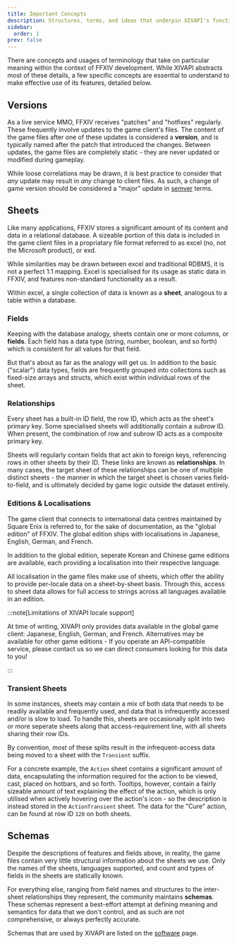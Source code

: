 ```yaml
---
title: Important Concepts
description: Structures, terms, and ideas that underpin XIVAPI's functionality.
sidebar:
  order: 1
prev: false
---
```


There are concepts and usages of terminology that take on particular meaning
within the context of FFXIV development. While XIVAPI abstracts most of these
details, a few specific concepts are essential to understand to make effective
use of its features, detailed below.

## Versions

As a live service MMO, FFXIV receives "patches" and "hotfixes" regularly. These
frequently involve updates to the game client's files. The content of the game
files after one of these updates is considered a **version**, and is typically
named after the patch that introduced the changes. Between updates, the game
files are completely static - they are never updated or modified during
gameplay.

While loose correlations may be drawn, it is best practice to consider that
_any_ update may result in _any_ change to client files. As such, a change of
game version should be considered a "major" update in [semver] terms.

[semver]: https://semver.org/

## Sheets

Like many applications, FFXIV stores a significant amount of its content and
data in a relational database. A sizeable portion of this data is included in
the game client files in a propriatary file format referred to as excel (no,
not the Microsoft product), or exd.

While similarities may be drawn between excel and traditional RDBMS, it is not a
perfect 1:1 mapping. Excel is specialised for its usage as static data in FFXIV,
and features non-standard functionality as a result.

Within excel, a single collection of data is known as a **sheet**, analogous
to a table within a database.

### Fields

Keeping with the database analogy, sheets contain one or more columns, or
**fields**. Each field has a data type (string, number, boolean, and so forth)
which is consistent for all values for that field.

But that's about as far as the analogy will get us. In addition to the basic
("scalar") data types, fields are frequently grouped into collections such as
fixed-size arrays and structs, which exist within individual rows of the sheet.

### Relationships

Every sheet has a built-in ID field, the row ID, which acts as the sheet's
primary key. Some specialised sheets will additionally contain a _subrow_ ID.
When present, the combination of row and subrow ID acts as a composite primary
key.

Sheets will regularly contain fields that act akin to foreign keys, referencing
rows in other sheets by their ID. These links are known as **relationships**. In
many cases, the target sheet of these relationships can be one of multiple
distinct sheets - the manner in which the target sheet is chosen varies
field-to-field, and is ultimately decided by game logic outside the dataset
entirely.

### Editions & Localisations

The game client that connects to international data centres maintained by Square
Enix is referred to, for the sake of documentation, as the "global edition" of
FFXIV. The global edition ships with localisations in Japanese, English, German,
and French.

In addition to the global edition, seperate Korean and Chinese game editions are
available, each providing a localisation into their respective language.

All localisation in the game files make use of sheets, which offer the ability
to provide per-locale data on a sheet-by-sheet basis. Through this, access to
sheet data allows for full access to strings across all languages available in
an edition.

:::note[Limitations of XIVAPI locale support]

At time of writing, XIVAPI only provides data available in the global game
client: Japanese, English, German, and French. Alternatives may be available for
other game editions - If you operate an API-compatible service, please contact
us so we can direct consumers looking for this data to you!

:::

### Transient Sheets

In some instances, sheets may contain a mix of both data that needs to be
readily available and frequently used, and data that is infrequently accessed
and/or is slow to load. To handle this, sheets are occasionally split into two
or more seperate sheets along that access-requirement line, with all sheets
sharing their row IDs.

By convention, _most_ of these splits result in the infrequent-access data being
moved to a sheet with the `Transient` suffix.

For a concrete example, the `Action` sheet contains a significant amount of
data, encapsulating the information required for the action to be viewed, cast,
placed on hotbars, and so forth. Tooltips, however, contain a fairly sizeable
amount of text explaining the effect of the action, which is only utilised when
actively hovering over the action's icon - so the description is instead stored
in the `ActionTransient` sheet. The data for the "Cure" action, can be found at
row ID `120` on both sheets.

## Schemas

Despite the descriptions of features and fields above, in reality, the game
files contain very little structural information about the sheets we use. Only
the names of the sheets, languages supported, and count and types of fields in
the sheets are statically known.

For everything else, ranging from field names and structures to the inter-sheet
relationships they represent, the community maintains **schemas**. These schemas
represent a best-effort attempt at defining meaning and semantics for data that
we don't control, and as such are not comprehensive, or always perfectly
accurate.

Schemas that are used by XIVAPI are listed on the [software] page.

[software]: /docs/software/

